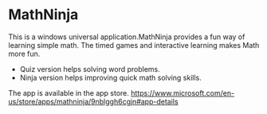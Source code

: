 # MathNinja

This is a windows universal application.MathNinja provides a fun way of learning simple math.  The timed games and interactive learning makes Math more fun. 
* Quiz version helps solving word problems. 
* Ninja version helps improving quick math solving skills.  

The app is available in the app store.
https://www.microsoft.com/en-us/store/apps/mathninja/9nblggh6cgjn#app-details
